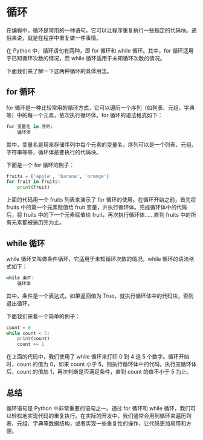 # 循环

在编程中，循环是常用的一种语句，它可以让程序重复执行一些指定的代码块。通俗来说，就是在程序中重复做一件事情。

在 Python 中，循环语句有两种，即 for 循环和 while 循环。其中，for 循环适用于已知循环次数的情况，而 while 循环适用于未知循环次数的情况。

下面我们来了解一下这两种循环的具体用法。

## for 循环

for 循环是一种比较常用的循环方式，它可以遍历一个序列（如列表、元组、字典等）中的每一个元素，依次执行循环体。for 循环的语法格式如下：

```python
for 变量名 in 序列:
    循环体
```

其中，变量名是用来存储序列中每个元素的变量名，序列可以是一个列表、元组、字符串等等，循环体是要执行的代码块。

下面是一个 for 循环的例子：

```python
fruits = ['apple', 'banana', 'orange']
for fruit in fruits:
    print(fruit)
```

上面的代码用一个 fruits 列表来演示了 for 循环的使用。在循环开始之前，首先将 fruits 中的第一个元素赋值给 fruit 变量，并执行循环体。完成循环体中的代码后，将 fruits 中的下一个元素赋值给 fruit，再次执行循环体……直到 fruits 中的所有元素都被遍历完为止。

## while 循环

while 循环又叫做条件循环，它适用于未知循环次数的情况。while 循环的语法格式如下：

```python
while 条件:
    循环体
```

其中，条件是一个表达式，如果返回值为 True，就执行循环体中的代码块，否则退出循环。

下面我们来看一个简单的例子：

```python
count = 0
while count < 5:
    print(count)
    count += 1
```

在上面的代码中，我们使用了 while 循环来打印 0 到 4 这 5 个数字。循环开始时，count 的值为 0，如果 count 小于 5，则执行循环体中的代码。执行完循环体后，count 的值加 1，再次判断是否满足条件，直到 count 的值不小于 5 为止。

## 总结

循环语句是 Python 中非常重要的语句之一。通过 for 循环和 while 循环，我们可以轻松地实现代码的重复执行。在实际的开发中，我们通常会用到循环来遍历列表、元组、字典等数据结构，或者实现一些重复性的操作，让代码更加易用和方便。